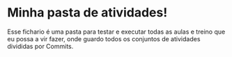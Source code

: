 # Minha pasta de atividades!

Esse fichario é uma pasta para testar e executar todas as aulas e treino que eu possa a vir fazer, onde guardo todos os conjuntos de atividades divididas por Commits.
